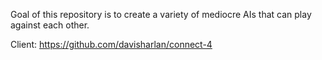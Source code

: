 Goal of this repository is to create a variety of mediocre AIs that can play against each other.

Client: https://github.com/davisharlan/connect-4
